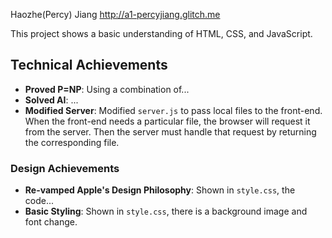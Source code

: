 Haozhe(Percy) Jiang
http://a1-percyjiang.glitch.me

This project shows a basic understanding of HTML, CSS, and JavaScript.

## Technical Achievements
- **Proved P=NP**: Using a combination of...
- **Solved AI**: ...
- **Modified Server**: 
Modified `server.js` to pass local files to the front-end.
When the front-end needs a particular file, the browser will request it from the server.
Then the server must handle that request by returning the corresponding file.

### Design Achievements
- **Re-vamped Apple's Design Philosophy**: Shown in `style.css`, the code...
- **Basic Styling**: Shown in `style.css`, there is a background image and font change.
